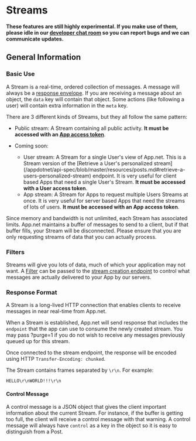 # Streams

**These features are still highly experimental. If you make use of them, please idle in our [developer chat room](https://www.hipchat.com/garqCaGOZ) so you can report bugs and we can communicate updates.**

## General Information

### Basic Use

A Stream is a real-time, ordered collection of messages. A message will always be a [response envelope](/appdotnet/api-spec/blob/master/migrations.md#current-migrations). If you are receiving a message about an object, the ```data``` key will contain that object. Some actions (like following a user) will contain extra information in the ```meta``` key.

There are 3 different kinds of Streams, but they all follow the same pattern:

* Public stream: A Stream containing all public activity. **It must be accessed with an [App access token](/appdotnet/api-spec/blob/master/auth.md#app-access-token-flow)**.

* Coming soon:
    * User stream: A Stream for a single User's view of App.net. This is a Stream version of the [Retrieve a User's personalized stream]
(/appdotnet/api-spec/blob/master/resources/posts.md#retrieve-a-users-personalized-stream) endpoint. It is very useful for client
based Apps that need a single User's Stream. **It must be accessed with a User access token**.
    * App stream: A Stream for Apps to request multiple Users Streams at once. It is very useful for server based Apps that need the
streams of lots of users. **It must be accessed with an App access token**.

Since memory and bandwidth is not unlimited, each Stream has associated limits. App.net maintains a buffer of messages to send to a
client, but if that buffer fills, your Stream will be disconnected. Please ensure that you are only requesting streams of data that
you can actually process.

### Filters

Streams will give you lots of data, much of which your application may not want. A [Filter](../objects/filter.md) can be passed to the [stream creation endpoint](#create-a-stream) to control what messages are actually delivered to your App by our servers.

### Response Format

A Stream is a long-lived HTTP connection that enables clients to receive messages in near real-time from App.net.

When a Stream is established, App.net will send response that includes the ```endpoint``` that the app can use to consume the newly created stream. You may pass ?purge=1 if you do not wish to receive any messages previously queued up for this stream.

Once connected to the stream endpoint, the response will be encoded using HTTP ```Transfer-Encoding: chunked```.

The Stream contains frames separated by ```\r\n```. For example:


    HELLO\r\nWORLD!!!\r\n


#### Control Message

A control message is a JSON object that gives the client important information about the current Stream. For instance, if the buffer
is getting too full, the client will receive a control message with that warning. A control message will always have ```control```
as a key in the object so it is easy to distinguish from a Post.
